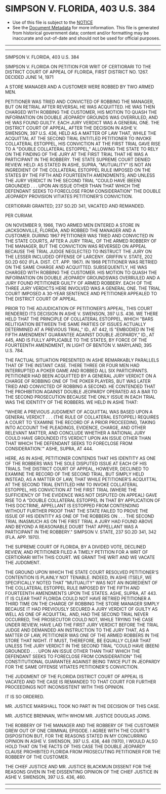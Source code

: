 ---
---

# SIMPSON V. FLORIDA, 403 U.S. 384

* Use of this file is subject to the [NOTICE](https://github.com/publicdocs/notice/blob/master/NOTICE)
* See the [Document Metadata](../../../) for more information.
  This file is generated from historical government data; content and/or formatting may be inaccurate and out-of-date and should not be used for official purposes.

----------
----------

SIMPSON V. FLORIDA, 403 U.S. 384

SIMPSON V. FLORIDA ON PETITION FOR WRIT OF CERTIORARI TO THE DISTRICT COURT OF APPEAL OF FLORIDA, FIRST DISTRICT NO. 1267.  DECIDED JUNE 14, 1971

A STORE MANAGER AND A CUSTOMER WERE ROBBED BY TWO ARMED MEN.

PETITIONER WAS TRIED AND CONVICTED OF ROBBING THE MANAGER, BUT ON RETRIAL AFTER REVERSAL HE WAS ACQUITTED.  HE WAS THEN CHARGED WITH ROBBING THE CUSTOMER, HIS MOTION TO QUASH THE INFORMATION ON DOUBLE JEOPARDY GROUNDS WAS OVERRULED, AND HE WAS FOUND GUILTY.  EACH JURY VERDICT WAS A GENERAL ONE.  THE DISTRICT COURT OF APPEAL, AFTER THE DECISION IN ASHE V. SWENSON, 397 U.S. 436, HELD AS A MATTER OF LAW THAT, WHILE THE ACQUITTAL AT THE SECOND TRIAL ENTITLED PETITIONER TO INVOKE COLLATERAL ESTOPPEL, HIS CONVICTION AT THE FIRST TRIAL GAVE RISE TO A "DOUBLE COLLATERAL ESTOPPEL," ALLOWING THE STATE TO RELY ON THE FINDING OF THE JURY AT THE FIRST TRIAL THAT HE WAS A PARTICIPANT IN THE ROBBERY.  THE STATE SUPREME COURT DENIED REVIEW.  HELD:  AS STATED IN ASHE, SUPRA, "MUTUALITY" IS NOT AN INGREDIENT OF THE COLLATERAL ESTOPPEL RULE IMPOSED ON THE STATES BY THE FIFTH AND FOURTEENTH AMENDMENTS; AND UNLESS THE JURY VERDICT IN THE SECOND TRIAL "COULD HAVE (BEEN) GROUNDED . . . UPON AN ISSUE OTHER THAN THAT WHICH THE DEFENDANT SEEKS TO FORECLOSE FROM CONSIDERATION" THE DOUBLE JEOPARDY PROVISION VITIATES PETITIONER'S CONVICTION.

CERTIORARI GRANTED; 237 SO.2D 341, VACATED AND REMANDED.

PER CURIAM.

ON NOVEMBER 9, 1966, TWO ARMED MEN ENTERED A STORE IN JACKSONVILLE, FLORIDA, AND ROBBED THE MANAGER AND A CUSTOMER.  DURING 1967 PETITIONER WAS TRIED AND CONVICTED IN THE STATE COURTS, AFTER A JURY TRIAL, OF THE ARMED ROBBERY OF THE MANAGER, BUT THE CONVICTION WAS REVERSED ON APPEAL BECAUSE THE TRIAL JUDGE NEGLECTED TO INSTRUCT THE JURY ON THE LESSER INCLUDED OFFENSE OF LARCENY.  GRIFFIN V. STATE, 202 SO.2D 602 (FLA. DIST. CT. APP. 1967).  IN 1968 PETITIONER WAS RETRIED ON THE SAME CHARGE AND ACQUITTED.  SUBSEQUENTLY, HE WAS CHARGED WITH ROBBING THE CUSTOMER.  HIS MOTION TO QUASH THE INFORMATION ON DOUBLE JEOPARDY GROUNDSWAS OVERRULED AND A JURY FOUND PETITIONER GUILTY OF ARMED ROBBERY.  EACH OF THE THREE JURY VERDICTS HERE INVOLVED WAS A GENERAL ONE.  THE TRIAL COURT IMPOSED A 30-YEAR SENTENCE AND PETITIONER APPEALED TO THE DISTRICT COURT OF APPEAL.

PRIOR TO THE ADJUDICATION OF PETITIONER'S APPEAL, THIS COURT RENDERED ITS DECISION IN ASHE V. SWENSON, 397 U.S. 436.  WE THERE HELD THAT THE PRINCIPLE OF COLLATERAL ESTOPPEL, WHICH "BARS RELITIGATION BETWEEN THE SAME PARTIES OF ISSUES ACTUALLY DETERMINED AT A PREVIOUS TRIAL," ID., AT 442, IS "EMBODIED IN THE FIFTH AMENDMENT GUARANTEE AGAINST DOUBLE JEOPARDY," ID., AT 445, AND IS FULLY APPLICABLE TO THE STATES, BY FORCE OF THE FOURTEENTH AMENDMENT, IN LIGHT OF BENTON V. MARYLAND, 395 U.S. 784.

THE FACTUAL SITUATION PRESENTED IN ASHE REMARKABLY PARALLELS THAT OF THE INSTANT CASE.  THERE THREE OR FOUR MEN HAD INTERRUPTED A POKER GAME AND ROBBED ALL SIX PARTICIPANTS.  PETITIONER HAD BEEN ACQUITTED BY A GENERAL JURY VERDICT ON A CHARGE OF ROBBING ONE OF THE POKER PLAYERS, BUT WAS LATER TRIED AND CONVICTED OF ROBBING A SECOND.  HE CONTENDED THAT THE PROHIBITION AGAINST DOUBLE JEOPARDY OPERATED AS A BAR TO THE SECOND PROSECUTION BECAUSE THE ONLY ISSUE IN EACH TRIAL WAS THE IDENTITY OF THE ROBBERS.  WE HELD IN ASHE THAT:

"WHERE A PREVIOUS JUDGMENT OF ACQUITTAL WAS BASED UPON A GENERAL VERDICT . . . (THE RULE OF COLLATERAL ESTOPPEL) REQUIRES A COURT TO 'EXAMINE THE RECORD OF A PRIOR PROCEEDING, TAKING INTO ACCOUNT THE PLEADINGS, EVIDENCE, CHARGE, AND OTHER RELEVANT MATTER, AND CONCLUDE WHETHER A RATIONAL JURY COULD HAVE GROUNDED ITS VERDICT UPON AN ISSUE OTHER THAN THAT WHICH THE DEFENDANT SEEKS TO FORECLOSE FROM CONSIDERATION.'"  ASHE, SUPRA, AT 444.

HERE, AS IN ASHE, PETITIONER CONTENDS THAT HIS IDENTITY AS ONE OF THE ROBBERS WAS THE SOLE DISPUTED ISSUE AT EACH OF HIS TRIALS.  THE DISTRICT COURT OF APPEAL, HOWEVER, DECLINED TO EXAMINE THE RECORD OF THE SECOND TRIAL, BUT SIMPLY HELD INSTEAD, AS A MATTER OF LAW, THAT WHILE PETITIONER'S ACQUITTAL AT THE SECOND TRIAL ENTITLED HIM TO INVOKE COLLATERAL ESTOPPEL, HIS CONVICTION AT THE FIRST TRIAL (WHERE THE SUFFICIENCY OF THE EVIDENCE WAS NOT DISPUTED ON APPEAL) GAVE RISE TO A "DOUBLE COLLATERAL ESTOPPEL IN THAT BY APPLICATION OF THIS DOCTRINE, APPELLANT IS ESTOPPED FROM CONTENDING WITHOUT FURTHER PROOF THAT THE STATE FAILED TO PROVE THE ISSUE OF HIS IDENTITY AS ONE OF THE ROBBERS ON . . . THE SECOND TRIAL INASMUCH AS ON THE FIRST TRIAL A JURY HAD FOUND ABOVE AND BEYOND A REASONABLE DOUBT THAT APPELLANT WAS A PARTICIPANT IN THE ROBBERY."  SIMPSON V. STATE, 237 SO.2D 341, 342 (FLA. APP. 1970).

THE SUPREME COURT OF FLORIDA, BY A DIVIDED VOTE, DECLINED REVIEW, AND PETITIONER FILED A TIMELY PETITION FOR A WRIT OF CERTIORARI WITH THIS COURT.  WE GRANT THE WRIT AND WE VACATE THE JUDGMENT.

THE GROUND UPON WHICH THE STATE COURT RESOLVED PETITIONER'S CONTENTION IS PLAINLY NOT TENABLE.  INDEED, IN ASHE ITSELF, WE SPECIFICALLY NOTED THAT "MUTUALITY" WAS NOT AN INGREDIENT OF THE COLLATERAL ESTOPPEL RULE IMPOSED BY THE FIFTH AND FOURTEENTH AMENDMENTS UPON THE STATES.  ASHE, SUPRA, AT 443.  IT IS CLEAR THAT FLORIDA COULD NOT HAVE RETRIED PETITIONER A THIRD TIME ON THE CHARGE OF ROBBING THE STORE MANAGER SIMPLY BECAUSE IT HAD PREVIOUSLY SECURED A JURY VERDICT OF GUILTY AS WELL AS ONE OF ACQUITTAL.  AND, HAD THE SECOND TRIAL NEVER OCCURRED, THE PROSECUTOR COULD NOT, WHILE TRYING THE CASE UNDER REVIEW, HAVE LAID THE FIRST JURY VERDICT BEFORE THE TRIAL JUDGE AND DEMANDED AN INSTRUCTION TO THE JURY THAT, AS A MATTER OF LAW, PETITIONER WAS ONE OF THE ARMED ROBBERS IN THE STORE THAT NIGHT.  IT MUST, THEREFORE, BE EQUALLY CLEAR THAT UNLESS THE JURY VERDICT IN THE SECOND TRIAL "COULD HAVE (BEEN) GROUNDED . . . UPON AN ISSUE OTHER THAN THAT WHICH THE DEFENDANT SEEKS TO FORECLOSE FROM CONSIDERATION" THE CONSTITUTIONAL GUARANTEE AGAINST BEING TWICE PUT IN JEOPARDY FOR THE SAME OFFENSE VITIATES PETITIONER'S CONVICTION.

THE JUDGMENT OF THE FLORIDA DISTRICT COURT OF APPEAL IS VACATED AND THE CASE IS REMANDED TO THAT COURT FOR FURTHER PROCEEDINGS NOT INCONSISTENT WITH THIS OPINION.

IT IS SO ORDERED.

MR. JUSTICE MARSHALL TOOK NO PART IN THE DECISION OF THIS CASE.

MR. JUSTICE BRENNAN, WITH WHOM MR. JUSTICE DOUGLAS JOINS.

THE ROBBERY OF THE MANAGER AND THE ROBBERY OF THE CUSTOMER GREW OUT OF ONE CRIMINAL EPISODE.  I AGREE WITH THE COURT'S DISPOSITION BUT, FOR THE REASONS STATED IN MY CONCURRING OPINION IN ASHE V. SWENSON, 397 U.S. 436, 448 (1970), I WOULD ALSO HOLD THAT ON THE FACTS OF THIS CASE THE DOUBLE JEOPARDY CLAUSE PROHIBITED FLORIDA FROM PROSECUTING PETITIONER FOR THE ROBBERY OF THE CUSTOMER.

THE CHIEF JUSTICE AND MR. JUSTICE BLACKMUN DISSENT FOR THE REASONS GIVEN IN THE DISSENTING OPINION OF THE CHIEF JUSTICE IN ASHE V. SWENSON, 397 U.S. 436, 460.


----------
----------

